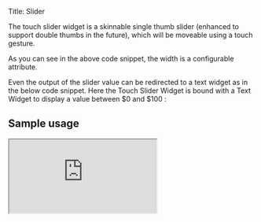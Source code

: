 Title: Slider

The touch slider widget is a skinnable single thumb slider (enhanced to support double thumbs in the future), which will be moveable using a touch gesture.

<script src='http://snippets.ariatemplates.com/snippets/github.com/ariatemplates/documentation-code/snippets/widgets/touch/slider/Snippet.tpl?tag=mobileSlider2&lang=at&outdent=true' defer></script>

As you can see in the above code snippet, the width is a configurable attribute.

Even the output of the slider value can be redirected to a text widget as in the below code snippet. Here the Touch Slider Widget is bound with a Text Widget to display a value between $0 and $100 :

<script src='http://snippets.ariatemplates.com/snippets/github.com/ariatemplates/documentation-code/snippets/widgets/touch/slider/Snippet.tpl?tag=mobileSlider1&lang=at&outdent=true' defer></script>

## Sample usage

<iframe class='samples' src='http://snippets.ariatemplates.com/samples/github.com/ariatemplates/documentation-code/samples/widgets/touch/slider/' ></iframe>


